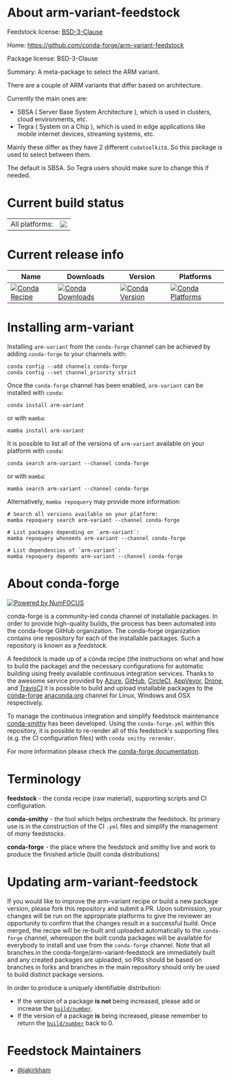 About arm-variant-feedstock
===========================

Feedstock license: [BSD-3-Clause](https://github.com/conda-forge/arm-variant-feedstock/blob/main/LICENSE.txt)

Home: https://github.com/conda-forge/arm-variant-feedstock

Package license: BSD-3-Clause

Summary: A meta-package to select the ARM variant.

There are a couple of ARM variants that differ based on architecture.

Currently the main ones are:
  * SBSA ( Server Base System Architecture ), which is used in clusters, cloud environments, etc.
  * Tegra ( System on a Chip ), which is used in edge applications like mobile internet devices, streaming systems, etc.

Mainly these differ as they have 2 different `cudatoolkit`s. So this package is used to select between them.

The default is SBSA. So Tegra users should make sure to change this if needed.


Current build status
====================


<table><tr><td>All platforms:</td>
    <td>
      <a href="https://dev.azure.com/conda-forge/feedstock-builds/_build/latest?definitionId=13712&branchName=main">
        <img src="https://dev.azure.com/conda-forge/feedstock-builds/_apis/build/status/arm-variant-feedstock?branchName=main">
      </a>
    </td>
  </tr>
</table>

Current release info
====================

| Name | Downloads | Version | Platforms |
| --- | --- | --- | --- |
| [![Conda Recipe](https://img.shields.io/badge/recipe-arm--variant-green.svg)](https://anaconda.org/conda-forge/arm-variant) | [![Conda Downloads](https://img.shields.io/conda/dn/conda-forge/arm-variant.svg)](https://anaconda.org/conda-forge/arm-variant) | [![Conda Version](https://img.shields.io/conda/vn/conda-forge/arm-variant.svg)](https://anaconda.org/conda-forge/arm-variant) | [![Conda Platforms](https://img.shields.io/conda/pn/conda-forge/arm-variant.svg)](https://anaconda.org/conda-forge/arm-variant) |

Installing arm-variant
======================

Installing `arm-variant` from the `conda-forge` channel can be achieved by adding `conda-forge` to your channels with:

```
conda config --add channels conda-forge
conda config --set channel_priority strict
```

Once the `conda-forge` channel has been enabled, `arm-variant` can be installed with `conda`:

```
conda install arm-variant
```

or with `mamba`:

```
mamba install arm-variant
```

It is possible to list all of the versions of `arm-variant` available on your platform with `conda`:

```
conda search arm-variant --channel conda-forge
```

or with `mamba`:

```
mamba search arm-variant --channel conda-forge
```

Alternatively, `mamba repoquery` may provide more information:

```
# Search all versions available on your platform:
mamba repoquery search arm-variant --channel conda-forge

# List packages depending on `arm-variant`:
mamba repoquery whoneeds arm-variant --channel conda-forge

# List dependencies of `arm-variant`:
mamba repoquery depends arm-variant --channel conda-forge
```


About conda-forge
=================

[![Powered by
NumFOCUS](https://img.shields.io/badge/powered%20by-NumFOCUS-orange.svg?style=flat&colorA=E1523D&colorB=007D8A)](https://numfocus.org)

conda-forge is a community-led conda channel of installable packages.
In order to provide high-quality builds, the process has been automated into the
conda-forge GitHub organization. The conda-forge organization contains one repository
for each of the installable packages. Such a repository is known as a *feedstock*.

A feedstock is made up of a conda recipe (the instructions on what and how to build
the package) and the necessary configurations for automatic building using freely
available continuous integration services. Thanks to the awesome service provided by
[Azure](https://azure.microsoft.com/en-us/services/devops/), [GitHub](https://github.com/),
[CircleCI](https://circleci.com/), [AppVeyor](https://www.appveyor.com/),
[Drone](https://cloud.drone.io/welcome), and [TravisCI](https://travis-ci.com/)
it is possible to build and upload installable packages to the
[conda-forge](https://anaconda.org/conda-forge) [anaconda.org](https://anaconda.org/)
channel for Linux, Windows and OSX respectively.

To manage the continuous integration and simplify feedstock maintenance
[conda-smithy](https://github.com/conda-forge/conda-smithy) has been developed.
Using the ``conda-forge.yml`` within this repository, it is possible to re-render all of
this feedstock's supporting files (e.g. the CI configuration files) with ``conda smithy rerender``.

For more information please check the [conda-forge documentation](https://conda-forge.org/docs/).

Terminology
===========

**feedstock** - the conda recipe (raw material), supporting scripts and CI configuration.

**conda-smithy** - the tool which helps orchestrate the feedstock.
                   Its primary use is in the construction of the CI ``.yml`` files
                   and simplify the management of *many* feedstocks.

**conda-forge** - the place where the feedstock and smithy live and work to
                  produce the finished article (built conda distributions)


Updating arm-variant-feedstock
==============================

If you would like to improve the arm-variant recipe or build a new
package version, please fork this repository and submit a PR. Upon submission,
your changes will be run on the appropriate platforms to give the reviewer an
opportunity to confirm that the changes result in a successful build. Once
merged, the recipe will be re-built and uploaded automatically to the
`conda-forge` channel, whereupon the built conda packages will be available for
everybody to install and use from the `conda-forge` channel.
Note that all branches in the conda-forge/arm-variant-feedstock are
immediately built and any created packages are uploaded, so PRs should be based
on branches in forks and branches in the main repository should only be used to
build distinct package versions.

In order to produce a uniquely identifiable distribution:
 * If the version of a package **is not** being increased, please add or increase
   the [``build/number``](https://docs.conda.io/projects/conda-build/en/latest/resources/define-metadata.html#build-number-and-string).
 * If the version of a package **is** being increased, please remember to return
   the [``build/number``](https://docs.conda.io/projects/conda-build/en/latest/resources/define-metadata.html#build-number-and-string)
   back to 0.

Feedstock Maintainers
=====================

* [@jakirkham](https://github.com/jakirkham/)


<!-- dummy commit to enable rerendering -->


